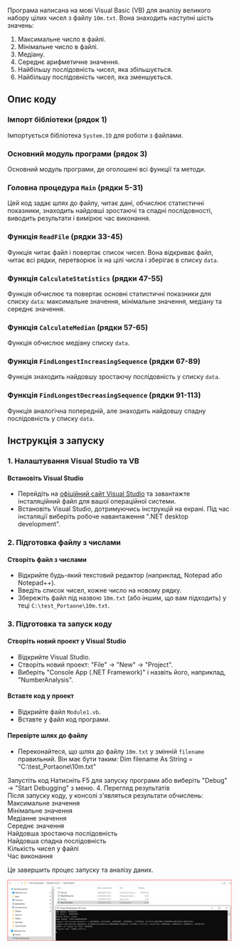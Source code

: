 Програма написана на мові Visual Basic (VB) для аналізу великого набору цілих чисел з файлу `10m.txt`. Вона знаходить наступні шість значень:

1. Максимальне число в файлі.
2. Мінімальне число в файлі.
3. Медіану.
4. Середнє арифметичне значення.
5. Найбільшу послідовність чисел, яка збільшується.
6. Найбільшу послідовність чисел, яка зменшується.

## Опис коду

### Імпорт бібліотеки (рядок 1)
Імпортується бібліотека `System.IO` для роботи з файлами.

### Основний модуль програми (рядок 3)
Основний модуль програми, де оголошені всі функції та методи.

### Головна процедура `Main` (рядки 5-31)
Цей код задає шлях до файлу, читає дані, обчислює статистичні показники, знаходить найдовші зростаючі та спадні послідовності, виводить результати і вимірює час виконання.

### Функція `ReadFile` (рядки 33-45)
Функція читає файл і повертає список чисел. Вона відкриває файл, читає всі рядки, перетворює їх на цілі числа і зберігає в списку `data`.

### Функція `CalculateStatistics` (рядки 47-55)
Функція обчислює та повертає основні статистичні показники для списку `data`: максимальне значення, мінімальне значення, медіану та середнє значення.

### Функція `CalculateMedian` (рядки 57-65)
Функція обчислює медіану списку `data`.

### Функція `FindLongestIncreasingSequence` (рядки 67-89)
Функція знаходить найдовшу зростаючу послідовність у списку `data`.

### Функція `FindLongestDecreasingSequence` (рядки 91-113)
Функція аналогічна попередній, але знаходить найдовшу спадну послідовність у списку `data`.

## Інструкція з запуску

### 1. Налаштування Visual Studio та VB
#### Встановіть Visual Studio
- Перейдіть на [офіційний сайт Visual Studio](https://visualstudio.microsoft.com/) та завантажте інсталяційний файл для вашої операційної системи.
- Встановіть Visual Studio, дотримуючись інструкцій на екрані. Під час інсталяції виберіть робоче навантаження ".NET desktop development".

### 2. Підготовка файлу з числами
#### Створіть файл з числами
- Відкрийте будь-який текстовий редактор (наприклад, Notepad або Notepad++).
- Введіть список чисел, кожне число на новому рядку.
- Збережіть файл під назвою `10m.txt` (або іншим, що вам підходить) у теці `C:\test_Portaone\10m.txt`.

### 3. Підготовка та запуск коду
#### Створіть новий проект у Visual Studio
- Відкрийте Visual Studio.
- Створіть новий проект: "File" -> "New" -> "Project".
- Виберіть "Console App (.NET Framework)" і назвіть його, наприклад, "NumberAnalysis".

#### Вставте код у проект
- Відкрийте файл `Module1.vb`.
- Вставте у файл код програми.

#### Перевірте шлях до файлу
- Переконайтеся, що шлях до файлу `10m.txt` у змінній `filename` правильний. Він має бути таким:
Dim filename As String = "C:\test_Portaone\10m.txt"

Запустіть код
Натисніть F5 для запуску програми або виберіть "Debug" -> "Start Debugging" з меню.
4. Перегляд результатів  
Після запуску коду, у консолі з'являться результати обчислень:  
Максимальне значення  
Мінімальне значення  
Медіанне значення  
Середнє значення  
Найдовша зростаюча послідовність  
Найдовша спадна послідовність  
Кількість чисел у файлі  
Час виконання  

Це завершить процес запуску та аналізу даних.  
  
![Result](result_VB.jpg)